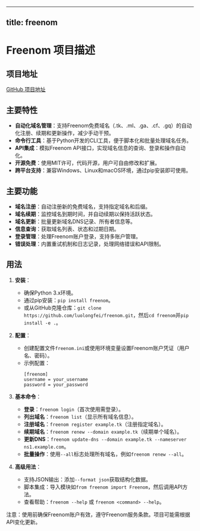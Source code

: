 
---
title: freenom
---

# Freenom 项目描述

## 项目地址
[GitHub 项目地址](https://github.com/luolongfei/freenom)

## 主要特性
- **自动化域名管理**：支持Freenom免费域名（.tk、.ml、.ga、.cf、.gq）的自动化注册、续期和更新操作，减少手动干预。
- **命令行工具**：基于Python开发的CLI工具，便于脚本化和批量处理域名任务。
- **API集成**：模拟Freenom API接口，实现域名信息的查询、登录和操作自动化。
- **开源免费**：使用MIT许可，代码开源，用户可自由修改和扩展。
- **跨平台支持**：兼容Windows、Linux和macOS环境，通过pip安装即可使用。

## 主要功能
- **域名注册**：自动注册新的免费域名，支持指定域名和后缀。
- **域名续期**：监控域名到期时间，并自动续期以保持活跃状态。
- **域名更新**：批量更新域名DNS记录、所有者信息等。
- **信息查询**：获取域名列表、状态和过期日期。
- **登录管理**：处理Freenom账户登录，支持多账户管理。
- **错误处理**：内置重试机制和日志记录，处理网络错误和API限制。

## 用法
1. **安装**：
   - 确保Python 3.x环境。
   - 通过pip安装：`pip install freenom`。
   - 或从GitHub克隆仓库：`git clone https://github.com/luolongfei/freenom.git`，然后`cd freenom`并`pip install -e .`。

2. **配置**：
   - 创建配置文件`freenom.ini`或使用环境变量设置Freenom账户凭证（用户名、密码）。
   - 示例配置：
     ```
     [freenom]
     username = your_username
     password = your_password
     ```

3. **基本命令**：
   - **登录**：`freenom login`（首次使用需登录）。
   - **列出域名**：`freenom list`（显示所有域名信息）。
   - **注册域名**：`freenom register example.tk`（注册指定域名）。
   - **续期域名**：`freenom renew --domain example.tk`（续期单个域名）。
   - **更新DNS**：`freenom update-dns --domain example.tk --nameserver ns1.example.com`。
   - **批量操作**：使用`--all`标志处理所有域名，例如`freenom renew --all`。

4. **高级用法**：
   - 支持JSON输出：添加`--format json`获取结构化数据。
   - 脚本集成：导入模块如`from freenom import Freenom`，然后调用API方法。
   - 查看帮助：`freenom --help` 或 `freenom <command> --help`。

注意：使用前确保Freenom账户有效，遵守Freenom服务条款。项目可能需根据API变化更新。